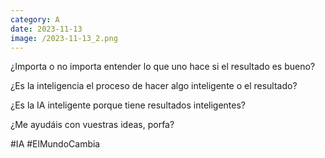 ```yaml
--- 
category: A 
date: 2023-11-13 
image: /2023-11-13_2.png 
--- 
```


¿Importa o no importa entender lo que uno hace si el resultado es bueno?

¿Es la inteligencia el proceso de hacer algo inteligente o el resultado?

¿Es la IA inteligente porque tiene resultados inteligentes?

¿Me ayudáis con vuestras ideas, porfa? 

#IA #ElMundoCambia